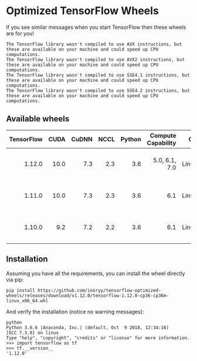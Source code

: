 # Optimized TensorFlow Wheels

If you see similar messages when you start TensorFlow then these wheels are for you!

```
The TensorFlow library wasn't compiled to use AVX instructions, but these are available on your machine and could speed up CPU computations.
The TensorFlow library wasn't compiled to use AVX2 instructions, but these are available on your machine and could speed up CPU computations.
The TensorFlow library wasn't compiled to use SSE4.1 instructions, but these are available on your machine and could speed up CPU computations.
The TensorFlow library wasn't compiled to use SSE4.2 instructions, but these are available on your machine and could speed up CPU computations.
```
## Available wheels
|TensorFlow|CUDA|CuDNN|NCCL|Python|Compute Capability|OS|Link|
|---:|---:|---:|---:|---:|---:|---:|:---:|
|1.12.0|10.0|7.3|2.3|3.6|5.0, 6.1, 7.0|Linux|[tensorflow-1.12.0-cp36-cp36m-linux_x86_64.whl](https://github.com/inoryy/tensorflow-optimized-wheels/releases/download/v1.12.0/tensorflow-1.12.0-cp36-cp36m-linux_x86_64.whl)|
|1.11.0|10.0|7.3|2.3|3.6|6.1|Linux|[tensorflow-1.11.0-cp36-cp36m-linux_x86_64.whl](https://github.com/inoryy/tensorflow-optimized-wheels/releases/download/v1.11.0/tensorflow-1.11.0-cp36-cp36m-linux_x86_64.whl)|
|1.10.0|9.2|7.2|2.2|3.6|6.1|Linux|[tensorflow-1.10.0-cp36-cp36m-linux_x86_64.whl](https://github.com/inoryy/tensorflow-optimized-wheels/releases/download/v1.10.0/tensorflow-1.10.0-cp36-cp36m-linux_x86_64.whl)|


## Installation

Assuming you have all the requirements, you can install the wheel directly via pip:

```
pip install https://github.com/inoryy/tensorflow-optimized-wheels/releases/download/v1.12.0/tensorflow-1.12.0-cp36-cp36m-linux_x86_64.whl
```
And verify the installation (notice no warning messages):

```
python
Python 3.6.6 |Anaconda, Inc.| (default, Oct  9 2018, 12:34:16) 
[GCC 7.3.0] on linux
Type "help", "copyright", "credits" or "license" for more information.
>>> import tensorflow as tf
>>> tf.__version__
'1.12.0'
```
